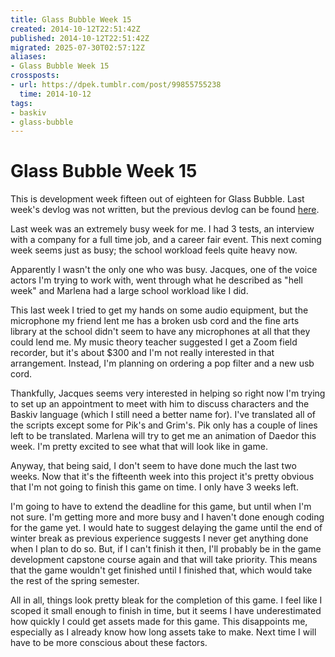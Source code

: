 ```yaml
---
title: Glass Bubble Week 15
created: 2014-10-12T22:51:42Z
published: 2014-10-12T22:51:42Z
migrated: 2025-07-30T02:57:12Z
aliases:
- Glass Bubble Week 15
crossposts:
- url: https://dpek.tumblr.com/post/99855755238
  time: 2014-10-12
tags:
- baskiv
- glass-bubble
---
```


# Glass Bubble Week 15

This is development week fifteen out of eighteen for Glass Bubble. Last week's devlog was not written, but the previous devlog can be found [here](20140930160222.md).

Last week was an extremely busy week for me. I had 3 tests, an interview with a company for a full time job, and a career fair event. This next coming week seems just as busy; the school workload feels quite heavy now.

Apparently I wasn't the only one who was busy. Jacques, one of the voice actors I'm trying to work with, went through what he described as "hell week" and Marlena had a large school workload like I did.

This last week I tried to get my hands on some audio equipment, but the microphone my friend lent me has a broken usb cord and the fine arts library at the school didn't seem to have any microphones at all that they could lend me. My music theory teacher suggested I get a Zoom field recorder, but it's about $300 and I'm not really interested in that arrangement. Instead, I'm planning on ordering a pop filter and a new usb cord.

Thankfully, Jacques seems very interested in helping so right now I'm trying to set up an appointment to meet with him to discuss characters and the Baskiv language (which I still need a better name for). I've translated all of the scripts except some for Pik's and Grim's. Pik only has a couple of lines left to be translated. Marlena will try to get me an animation of Daedor this week. I'm pretty excited to see what that will look like in game.

Anyway, that being said, I don't seem to have done much the last two weeks. Now that it's the fifteenth week into this project it's pretty obvious that I'm not going to finish this game on time. I only have 3 weeks left.

I'm going to have to extend the deadline for this game, but until when I'm not sure. I'm getting more and more busy and I haven't done enough coding for the game yet. I would hate to suggest delaying the game until the end of winter break as previous experience suggests I never get anything done when I plan to do so. But, if I can't finish it then, I'll probably be in the game development capstone course again and that will take priority. This means that the game wouldn't get finished until I finished that, which would take the rest of the spring semester.

All in all, things look pretty bleak for the completion of this game. I feel like I scoped it small enough to finish in time, but it seems I have underestimated how quickly I could get assets made for this game. This disappoints me, especially as I already know how long assets take to make. Next time I will have to be more conscious about these factors.
